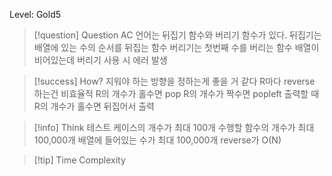Level: Gold5

> [!question] Question
> AC 언어는 뒤집기 함수와 버리기 함수가 있다.
> 뒤집기는 배열에 있는 수의 순서를 뒤집는 함수
> 버리기는 첫번째 수를 버리는 함수
> 배열이 비어있는데 버리기 사용 시 에러 발생

> [!success] How?
> 지워야 하는 방향을 정하는게 좋을 거 같다
> R마다 reverse 하는건 비효율적
> R의 개수가 홀수면 pop
> R의 개수가 짝수면 popleft
> 출력할 때 R의 개수가 홀수면 뒤집어서 출력

> [!info] Think
> 테스트 케이스의 개수가 최대 100개
> 수행할 함수의 개수가 최대 100,000개
> 배열에 들어있는 수가 최대 100,000개
> reverse가 O(N)

> [!tip] Time Complexity
